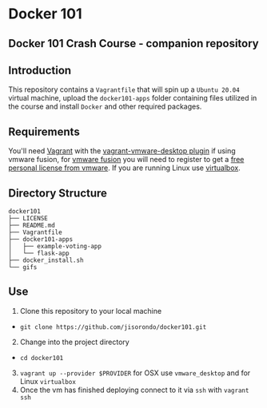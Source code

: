 # Docker 101
## Docker 101 Crash Course - companion repository

## Introduction

This repository contains a `Vagrantfile` that will spin up a `Ubuntu 20.04` virtual machine, upload the `docker101-apps` folder containing files utilized in the course and install `Docker` and other required packages.

## Requirements

You'll need [Vagrant](https://www.vagrantup.com/) with the [vagrant-vmware-desktop plugin](https://www.vagrantup.com/docs/providers/vmware/installation) if using vmware fusion, for [vmware fusion](https://www.vmware.com/go/getfusion) you will need to register to get a [free personal license from vmware](https://www.vmware.com/go/getfusionplayer). If you are running Linux use [virtualbox](https://www.virtualbox.org/wiki/Linux_Downloads).

## Directory Structure

```
docker101
├── LICENSE
├── README.md
├── Vagrantfile
├── docker101-apps
│   ├── example-voting-app
│   └── flask-app
├── docker_install.sh
└── gifs
```

## Use

1) Clone this repository to your local machine
  - `git clone https://github.com/jisorondo/docker101.git`
2) Change into the project directory
  - `cd docker101`
3) `vagrant up --provider $PROVIDER` for OSX use `vmware_desktop` and for Linux `virtualbox`
4) Once the vm has finished deploying connect to it via `ssh` with `vagrant ssh`
